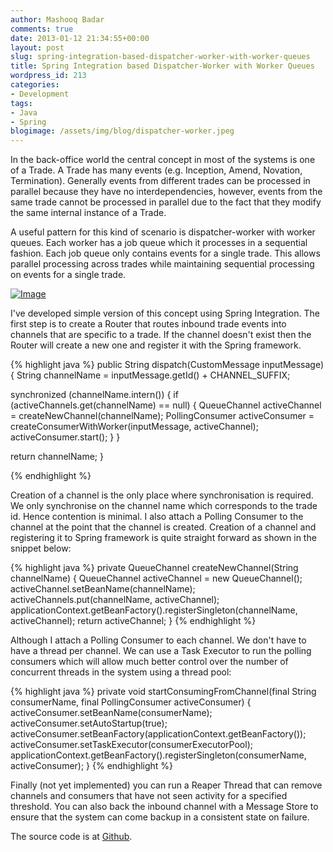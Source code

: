 ```yaml
---
author: Mashooq Badar
comments: true
date: 2013-01-12 21:34:55+00:00
layout: post
slug: spring-integration-based-dispatcher-worker-with-worker-queues
title: Spring Integration based Dispatcher-Worker with Worker Queues
wordpress_id: 213
categories:
- Development
tags:
- Java
- Spring
blogimage: /assets/img/blog/dispatcher-worker.jpeg
---
```


In the back-office world the central concept in most of the systems is one of a Trade. A Trade has many events (e.g. Inception, Amend, Novation, Termination). Generally events from different trades can be processed in parallel because they have no interdependencies, however, events from the same trade cannot be processed in parallel due to the fact that they modify the same internal instance of a Trade.

A useful pattern for this kind of scenario is dispatcher-worker with worker queues. Each worker has a job queue which it processes in a sequential fashion. Each job queue only contains events for a single trade. This allows parallel processing across trades while maintaining sequential processing on events for a single trade.

[![Image](http://mashb.files.wordpress.com/2013/01/dispatcher-worker.png?w=474)](http://mashb.files.wordpress.com/2013/01/dispatcher-worker.png)

I've developed simple version of this concept using Spring Integration. The first step is to create a Router that routes inbound trade events into channels that are specific to a trade. If the channel doesn't exist then the Router will create a new one and register it with the Spring framework.

{% highlight java %}
public String dispatch(CustomMessage inputMessage) {
  String channelName = inputMessage.getId() + CHANNEL_SUFFIX;

  synchronized (channelName.intern()) {
    if (activeChannels.get(channelName) == null) {
      QueueChannel activeChannel = createNewChannel(channelName);
      PollingConsumer activeConsumer = createConsumerWithWorker(inputMessage, activeChannel);
      activeConsumer.start();
    }
  }

  return channelName;
}

{% endhighlight %}


Creation of a channel is the only place where synchronisation is required. We only synchronise on the channel name which corresponds to the trade id. Hence contention is minimal. I also attach a Polling Consumer to the channel at the point that the channel is created. Creation of a channel and registering it to Spring framework is quite straight forward as shown in the snippet below:

{% highlight java %}
private QueueChannel createNewChannel(String channelName) {
  QueueChannel activeChannel = new QueueChannel();
  activeChannel.setBeanName(channelName);
  activeChannels.put(channelName, activeChannel);
  applicationContext.getBeanFactory().registerSingleton(channelName, activeChannel);
  return activeChannel;
}
{% endhighlight %}

Although I attach a Polling Consumer to each channel. We don't have to have a thread per channel. We can use a Task Executor to run the polling consumers which will allow much better control over the number of concurrent threads in the system using a thread pool:

{% highlight java %}
private void startConsumingFromChannel(final String consumerName, final PollingConsumer activeConsumer) {
  activeConsumer.setBeanName(consumerName);
  activeConsumer.setAutoStartup(true);
  activeConsumer.setBeanFactory(applicationContext.getBeanFactory());
  activeConsumer.setTaskExecutor(consumerExecutorPool);
  applicationContext.getBeanFactory().registerSingleton(consumerName, activeConsumer);
}
{% endhighlight %}


Finally (not yet implemented) you can run a Reaper Thread that can remove channels and consumers that have not seen activity for a specified threshold. You can also back the inbound channel with a Message Store to ensure that the system can come backup in a consistent state on failure. 

The source code is at [Github](https://github.com/mashooq/designpatterns/tree/master/dispatcherworker). 
